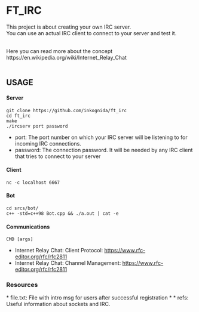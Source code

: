 # FT_IRC

This project is about creating your own IRC server. <br>
You can use an actual IRC client to connect to your server and test it. <br>

<br>
Here you can read more about the concept https://en.wikipedia.org/wiki/Internet_Relay_Chat <br>
<br>

<h2>USAGE</h2>

<h4>Server</h4>

```
git clone https://github.com/inkognida/ft_irc
cd ft_irc
make
./ircserv port password
```

* port: The port number on which your IRC server will be listening to for incoming
IRC connections. <br>
* password: The connection password. It will be needed by any IRC client that tries
to connect to your server <br>


<h4>Client</h4>

```
nc -c localhost 6667
```

<h4>Bot</h4>

```
cd srcs/bot/
c++ -std=c++98 Bot.cpp && ./a.out | cat -e
```

<h4>Communications </h4>

```
CMD [args]
```

* Internet Relay Chat: Client Protocol: https://www.rfc-editor.org/rfc/rfc2811
* Internet Relay Chat: Channel Management: https://www.rfc-editor.org/rfc/rfc2811

<h3>Resources</h3>
* file.txt: File with intro msg for users after successful registration
* 
* refs: Useful information about sockets and IRC. 
